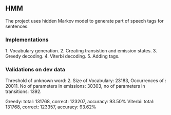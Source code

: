 <h2> HMM </h2>

The project uses hidden Markov model to generate part of speech tags for sentences.

<h3> Implementations </h3>
1. Vocabulary generation.
2. Creating transistion and emission states.
3. Greedy decoding.
4. Viterbi decoding.
5. Adding tags.

<h3> Validations on dev data </h3>

Threshold of unknown word: 2. Size of Vocabulary: 23183, Occurrences of <unk> : 20011. No of parameters in emissions: 30303, no of parameters in transitions: 1392.

Greedy: total: 131768, correct: 123207, accuracy: 93.50%
Viterbi: total: 131768, correct: 123357, accuracy: 93.62%
